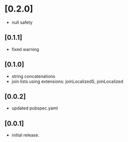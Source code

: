 # [0.2.0] #

* null safety

## [0.1.1]

* fixed warning

## [0.1.0]

* string concatenations
* join lists using extensions: joinLocalizedS, joinLocalized

## [0.0.2]

* updated pubspec.yaml

## [0.0.1]

* initial release.

